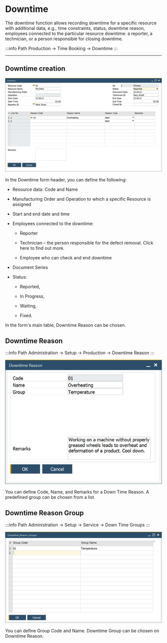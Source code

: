 # Downtime

The downtime function allows recording downtime for a specific resource with additional data, e.g., time constraints, status, downtime reason, employees connected to the particular resource downtime: a reporter, a technician, or a person responsible for closing downtime.

:::info Path
Production → Time Booking → Downtime
:::

---

## Downtime creation

![Downtime](./media/downtime.webp)

In the Downtime form header, you can define the following:

- Resource data: Code and Name

- Manufacturing Order and Operation to which a specific Resource is assigned
- Start and end date and time
- Employees connected to the downtime:

  - Reporter

  - Technician – the person responsible for the defect removal. Click here to find out more.

  - Employee who can check and end downtime

- Document Series

- Status:

  - Reported,

  - In Progress,

  - Waiting,

  - Fixed.

In the form's main table, Downtime Reason can be chosen.

## Downtime Reason

:::info Path
Administration → Setup → Production → Downtime Reason
:::

![Downtime Reason](./media/downtime-reason.webp)

You can define Code, Name, and Remarks for a Down Time Reason. A predefined group can be chosen from a list.

## Downtime Reason Group

:::info Path
Administration → Setup → Service → Down Time Groups
:::

![Downtime Reason Group](./media/downtime-reason-group.webp)

You can define Group Code and Name. Downtime Group can be chosen on Downtime Reason.
